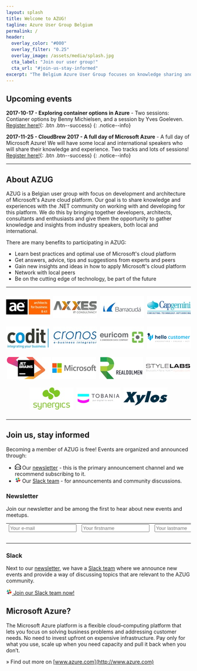 ```yaml
---
layout: splash
title: Welcome to AZUG!
tagline: Azure User Group Belgium
permalink: /
header:
  overlay_color: "#000"
  overlay_filter: "0.25"
  overlay_image: /assets/media/splash.jpg
  cta_label: "Join our user group!"
  cta_url: "#join-us-stay-informed"
excerpt: "The Belgium Azure User Group focuses on knowledge sharing and networking around development and architecture of Microsoft’s Azure cloud platform."
---
```


## Upcoming events
**2017-10-17 - Exploring container options in Azure** - Two sessions: Contianer options by Benny Michielsen, and a session by Yves Goeleven. [Register here!](/events/2017-10-17---exploring-container-options-in-azure){: .btn .btn--success}
{: .notice--info}

**2017-11-25 - CloudBrew 2017 - A full day of Microsoft Azure** - A full day of Microsoft Azure! We will have some local and international speakers who will share their knowledge and experience. Two tracks and lots of sessions! [Register here!](/events/2017-11-25---cloudbrew-2017---a-full-day-of-microsoft-azure){: .btn .btn--success}
{: .notice--info}

<hr />

## About AZUG

AZUG is a Belgian user group with focus on development and architecture of Microsoft's Azure cloud platform. Our goal is to share knowledge and experiences with the .NET community on working with and developing for this platform. We do this by bringing together developers, architects, consultants and enthusiasts and give them the opportunity to gather knowledge and insights from industry speakers, both local and international.

There are many benefits to participating in AZUG:

* Learn best practices and optimal use of Microsoft's cloud platform
* Get answers, advice, tips and suggestions from experts and peers
* Gain new insights and ideas in how to apply Microsoft's cloud platform
* Network with local peers
* Be on the cutting edge of technology, be part of the future

<hr />

<p style="text-align: center;">
<a href="http://www.ae.be"><img alt="" src="/assets/media/sponsors/logo-ae.jpg" vspace="10" /></a>&nbsp;
<a href="http://www.axxes.com"><img alt="" src="/assets/media/sponsors/logo-axxes.png" vspace="10" /></a>&nbsp;
<a href="http://www.barracuda.com"><img alt="" src="/assets/media/sponsors/logo-barracuda.jpg" vspace="10" /></a>&nbsp;
<a href="https://www.be.capgemini.com/"><img alt="" src="/assets/media/sponsors/logo-capgemini.jpg" vspace="10" /></a>
<br />
<a href="http://www.codit.be"><img alt="" src="/assets/media/sponsors/logo-codit.jpg" vspace="10" /></a>&nbsp;
<a href="http://www.cronos.be"><img alt="" src="/assets/media/sponsors/logo-cronos.jpg" vspace="10" /></a>&nbsp;
<a href="http://www.euri.com"><img alt="" src="/assets/media/sponsors/logo-euricom.jpg" vspace="10" /></a>&nbsp;
<a href="https://www.hellocustomer.com/"><img alt="" src="/assets/media/sponsors/logo-hello-customer.png" vspace="10" /></a>
<br />
<a href="http://www.jetbrains.com"><img alt="" src="/assets/media/sponsors/logo-jetbrains.jpg" vspace="10" /></a>
<a href="http://www.microsoft.be"><img alt="" src="/assets/media/sponsors/logo-microsoft.jpg" vspace="10" /></a>&nbsp;
<a href="http://www.realdolmen.com"><img alt="" src="/assets/media/sponsors/logo-realdolmen.jpg" vspace="10" /></a>&nbsp;
<a href="http://www.stylelabs.com/"><img alt="" src="/assets/media/sponsors/logo-stylelabs.jpg" vspace="10" /></a>
<br />
<a href="http://www.synergics.be"><img alt="" src="/assets/media/sponsors/logo-synergics.jpg" vspace="10" /></a>&nbsp;
<a href="http://www.tobania.be/"><img alt="" src="/assets/media/sponsors/logo-tobania.jpg" vspace="10" /></a>&nbsp;
<a href="http://www.xylos.be"><img alt="" src="/assets/media/sponsors/logo-xylos.jpg" vspace="10" /></a>

</p>

<hr />

## Join us, stay informed

Becoming a member of AZUG is free! Events are organized and announced through:

* <img src="assets/media/icon-email.png" width="16" height="16" /> Our [newsletter](#newsletter) - this is the primary announcement channel and we recommend subscribing to it.
* <img src="assets/media/icon-slack.png" width="16" height="16" /> Our [Slack team](#slack) - for announcements and community discussions.

### Newsletter 

Join our newsletter and be among the first to hear about new events and meetups.

<div id="mc_embed_signup"><form id="mc-embedded-subscribe-form" class="validate" action="http://azug.us2.list-manage.com/subscribe/post?u=47e1708de98684b0f393d63b3&amp;id=9463ee7106" method="post"> 
<table border="0" cellspacing="2" cellpadding="2">
<tbody>
<tr>
<td><input id="mce-EMAIL" class="required email" name="EMAIL" type="text" placeholder="Your e-mail"></td>
<td><input id="mce-FNAME" class="required" name="FNAME" type="text" placeholder="Your firstname"></td>
<td><input id="mce-LNAME" class="required" name="LNAME" type="text" placeholder="Your lastname"></td>
</tr>
<tr>
<td style="text-align: right;" colspan="3"><input id="mc-embedded-subscribe" class="btn btn--x-large" name="subscribe" type="submit" value="Subscribe"></td>
</tr>
</tbody>
</table>
</form></div>

### Slack

Next to our [newsletter](#newsletter), we have a [Slack team](https://join.slack.com/t/azugbe/shared_invite/MjE4MzI5NDM3OTM5LTE1MDExNDgyMzUtMzgwNjM2YmU0Zg) where we announce new events and provide a way of discussing topics that are relevant to the AZUG community.

[<img src="assets/media/icon-slack.png" width="16" height="16" /> Join our Slack team  now!](https://join.slack.com/t/azugbe/shared_invite/MjE4MzI5NDM3OTM5LTE1MDExNDgyMzUtMzgwNjM2YmU0Zg)

## Microsoft Azure?

The Microsoft Azure platform is a flexible cloud–computing platform that lets you focus on solving business problems and addressing customer needs. No need to invest upfront on expensive infrastructure. Pay only for what you use, scale up when you need capacity and pull it back when you don’t.

&raquo; Find out more on [www.azure.com](http://www.azure.com)
